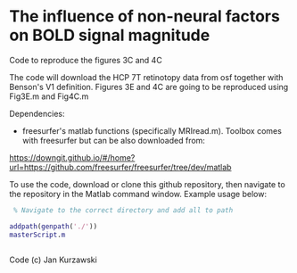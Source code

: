 # The influence of non-neural factors on BOLD signal magnitude
Code to reproduce the figures 3C and 4C 

The code will download the HCP 7T retinotopy data from osf together with Benson's V1 definition. 
Figures 3E and 4C are going to be reproduced using Fig3E.m and Fig4C.m

Dependencies:
* freesurfer's matlab functions (specifically MRIread.m). Toolbox comes with freesurfer
but can be also downloaded from:

https://downgit.github.io/#/home?url=https://github.com/freesurfer/freesurfer/tree/dev/matlab



To use the code, download or clone this github repository, then navigate to the repository in the Matlab command window.
Example usage below:

``` Matlab
 % Navigate to the correct directory and add all to path

addpath(genpath('./'))
masterScript.m
 
``` 
 
 
Code (c) Jan Kurzawski

